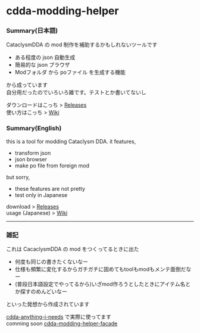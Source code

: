 
# cdda-modding-helper 

### Summary(日本語)
CataclysmDDA の mod 制作を補助するかもしれないツールです  
- ある程度の json 自動生成  
- 簡易的な json ブラウザ  
- Modフォルダ から poファイル を生成する機能  

から成っています  
自分用だったのでいろいろ雑です。テストとか書いてないし    

ダウンロードはこっち > [Releases](https://github.com/YueKaburagi/cdda-modding-helper/releases)   
使い方はこっち > [Wiki](https://github.com/YueKaburagi/cdda-modding-helper/wiki)   

### Summary(English)
this is a tool for modding Cataclysm DDA. it features,  
- transform json  
- json browser  
- make po file from foreign mod  

but sorry,
- these features are not pretty  
- test only in Japanese   

download > [Releases](https://github.com/YueKaburagi/cdda-modding-helper/releases)   
usage (Japanese) > [Wiki](https://github.com/YueKaburagi/cdda-modding-helper/wiki)   

---------

### 雑記

これは CacaclysmDDA の mod をつくってるときに出た   
- 何度も同じの書きたくないなー   
- 仕様も頻繁に変化するからガチガチに固めてもtoolもmodもメンテ面倒だなー   
- (普段日本語設定でやってるから)いざmod作ろうとしたときにアイテム名とか探すのめんどいなー   

といった発想から作成されています    

[cdda-anything-i-needs](https://github.com/YueKaburagi/cdda-anything-i-needs) で実際に使ってます  
comming soon [cdda-modding-helper-facade](https://github.com/YueKaburagi/cdda-modding-helper-facade)   

